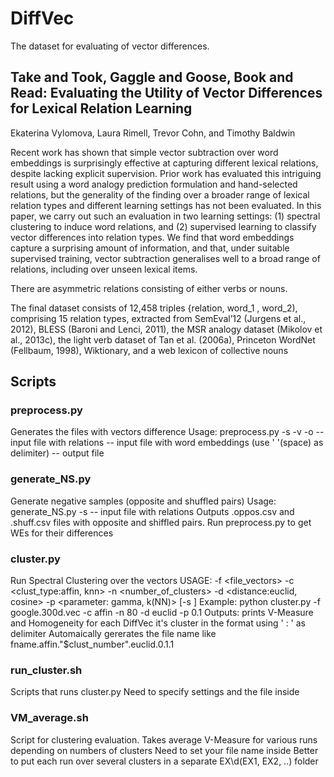 # DiffVec

The dataset for evaluating of vector differences.

## Take and Took, Gaggle and Goose, Book and Read: Evaluating the Utility of Vector Differences for Lexical Relation Learning
Ekaterina Vylomova, Laura Rimell, Trevor Cohn, and Timothy Baldwin 

Recent work has shown that simple vector subtraction over word embeddings is surprisingly effective at capturing different lexical
relations, despite lacking explicit supervision.
Prior work has evaluated this intriguing result using a word analogy prediction formulation and hand-selected relations, but the generality
of the finding over a broader range of lexical relation types and different learning settings has not been evaluated. In this paper, we carry
out such an evaluation in two learning settings: (1) spectral clustering to induce word relations, and (2) supervised learning to classify
vector differences into relation types. We find that word embeddings capture a surprising amount of information, and that, under suitable supervised training, vector subtraction generalises well to a broad range of relations,
including over unseen lexical items.

There are asymmetric relations consisting of either verbs or nouns. 

The final dataset consists of 12,458 triples {relation, word_1 , word_2), comprising 15 relation types, extracted from SemEval’12 (Jurgens et al., 2012), BLESS (Baroni and Lenci, 2011), the MSR analogy dataset (Mikolov et al., 2013c), the light verb dataset of Tan et al. (2006a), Princeton WordNet (Fellbaum, 1998), Wiktionary, and a web lexicon of collective nouns

## Scripts

### preprocess.py
Generates the files with vectors difference
Usage: preprocess.py -s <semanticrels> -v <vectors> -o <outputfile>
<semanticrels> -- input file with relations
<vectors> -- input file with word embeddings (use ' '(space) as delimiter)
<outputfile>  -- output file

### generate_NS.py
Generate negative samples (opposite and shuffled pairs)
Usage: generate_NS.py -s <semanticrels>
<semanticrels> -- input file with relations
Outputs <semanticrels>.oppos.csv and <semanticrels>.shuff.csv files with opposite and shiffled pairs. 
Run preprocess.py to get WEs for their differences

### cluster.py
Run Spectral Clustering over the vectors
USAGE: -f <file_vectors> -c <clust_type:affin, knn> -n <number_of_clusters> -d <distance:euclid, cosine> -p <parameter: gamma, k(NN)> [-s <std>]
Example: python cluster.py -f  google.300d.vec -c affin -n 80 -d euclid -p 0.1
Outputs:
	prints V-Measure and Homogeneity
	for each DiffVec it's cluster in the format using ' : ' as delimiter
Automaically gererates the file name like fname.affin."$clust_number".euclid.0.1.1

### run_cluster.sh
Scripts that runs cluster.py
Need to specify settings and the file inside

### VM_average.sh
Script for clustering evaluation. 
Takes average V-Measure for various runs depending on numbers of clusters
Need to set your file name inside
Better to put each run over several clusters in a separate EX\d(EX1, EX2, ..) folder
